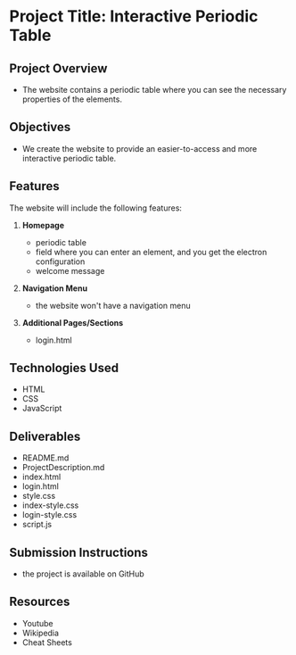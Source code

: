 # Project Title: Interactive Periodic Table

## Project Overview
- The website contains a periodic table where you can see the necessary properties of the elements.

## Objectives
- We create the website to provide an easier-to-access and more interactive periodic table.

## Features
The website will include the following features:

1. **Homepage**
    - periodic table
    - field where you can enter an element, and you get the electron configuration
    - welcome message

2. **Navigation Menu**
    - the website won't have a navigation menu

3. **Additional Pages/Sections**
    - login.html

## Technologies Used
- HTML
- CSS
- JavaScript

## Deliverables
- README.md
- ProjectDescription.md
- index.html
- login.html
- style.css
- index-style.css
- login-style.css
- script.js

## Submission Instructions
- the project is available on GitHub

## Resources
- Youtube
- Wikipedia
- Cheat Sheets